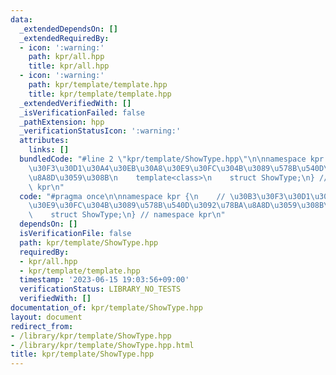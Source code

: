 ```yaml
---
data:
  _extendedDependsOn: []
  _extendedRequiredBy:
  - icon: ':warning:'
    path: kpr/all.hpp
    title: kpr/all.hpp
  - icon: ':warning:'
    path: kpr/template/template.hpp
    title: kpr/template/template.hpp
  _extendedVerifiedWith: []
  _isVerificationFailed: false
  _pathExtension: hpp
  _verificationStatusIcon: ':warning:'
  attributes:
    links: []
  bundledCode: "#line 2 \"kpr/template/ShowType.hpp\"\n\nnamespace kpr {\n    // \u30B3\
    \u30F3\u30D1\u30A4\u30EB\u30A8\u30E9\u30FC\u304B\u3089\u578B\u540D\u3092\u78BA\
    \u8A8D\u3059\u308B\n    template<class>\n    struct ShowType;\n} // namespace\
    \ kpr\n"
  code: "#pragma once\n\nnamespace kpr {\n    // \u30B3\u30F3\u30D1\u30A4\u30EB\u30A8\
    \u30E9\u30FC\u304B\u3089\u578B\u540D\u3092\u78BA\u8A8D\u3059\u308B\n    template<class>\n\
    \    struct ShowType;\n} // namespace kpr\n"
  dependsOn: []
  isVerificationFile: false
  path: kpr/template/ShowType.hpp
  requiredBy:
  - kpr/all.hpp
  - kpr/template/template.hpp
  timestamp: '2023-06-15 19:03:56+09:00'
  verificationStatus: LIBRARY_NO_TESTS
  verifiedWith: []
documentation_of: kpr/template/ShowType.hpp
layout: document
redirect_from:
- /library/kpr/template/ShowType.hpp
- /library/kpr/template/ShowType.hpp.html
title: kpr/template/ShowType.hpp
---
```

